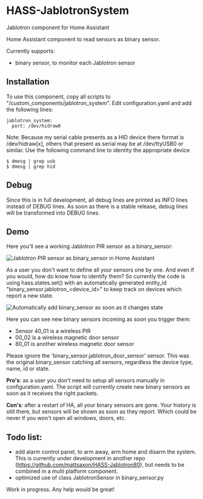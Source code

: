 # HASS-JablotronSystem
Jablotron component for Home Assistant




Home Assistant component to read sensors as binary sensor.

Currently supports:
- binary sensor, to monitor each Jablotron sensor

## Installation
To use this component, copy all scripts to "<home assistant config dir>/custom_components/jablotron_system".
Edit configuration.yaml and add the following lines:

```
jablotron_system:
  port: /dev/hidraw0
```

Note: Because my serial cable presents as a HID device there format is /dev/hidraw[x], others that present as serial may be at /dev/ttyUSB0 or similar. Use the following command line to identity the appropriate device

```
$ dmesg | grep usb
$ dmesg | grep hid
```

## Debug

Since this is in full development, all debug lines are printed as INFO lines instead of DEBUG lines.
As soon as there is a stable release, debug lines will be transformed into DEBUG lines.

## Demo
Here you'll see a working Jablotron PIR sensor as a binary_sensor:

![Jablotron PIR sensor as binary_sensor in Home Assistant](https://i.imgur.com/nnUBorE.gif)

As a user you don't want to define all your sensors one by one. And even if you would, how do know how to identify them?
So currently the code is using hass.states.set() with an automatically generated entity_id "binary_sensor.jablotron_<device_id>" to keep track on devices which report a new state.

![Automatically add binary_sensor as soon as it changes state](https://i.imgur.com/GtJaDyC.gif)

Here you can see new binary sensors incoming as soon you trigger them:
- Sensor 40_01 is a wireless PIR
- 00_02 is a wireless magnetic door sensor
- 80_01 is another wireless magnetic door sensor

Please ignore the 'binary_sensor.jablotron_door_sensor' sensor. This was the original binary_sensor catching all sensors, regardless the device type, name, id or state.

**Pro's**: as a user you don't need to setup all sensors manually in configuration.yaml. The script will currently create new binary sensors as soon as it receives the right packets.

**Con's**: after a restart of HA, all your binary sensors are gone. Your history is still there, but sensors will be shown as soon as they report. Which could be never if you won't open all windows, doors, etc.

## Todo list:
- add alarm control panel, to arm away, arm home and disarm the system. This is currently under development in another repo (https://github.com/mattsaxon/HASS-Jablotron80), but needs to be combined in a multi platform component.
- optimized use of class JablotronSensor in binary_sensor.py

Work in progress. Any help would be great!
